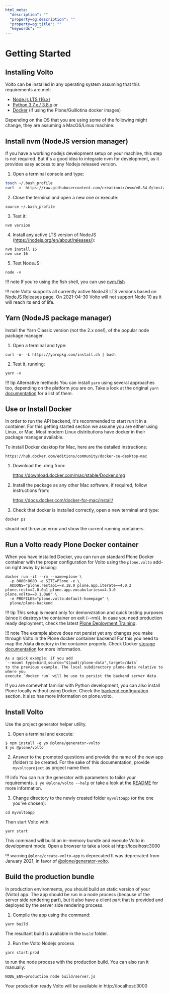 ```yaml
---
html_meta:
  "description": ""
  "property=og:description": ""
  "property=og:title": ""
  "keywords": ""
---
```


# Getting Started

## Installing Volto

Volto can be installed in any operating system assuming that this requirements
are met:

- [Node.js LTS (16.x)](https://nodejs.org/)
- [Python 3.7.x / 3.8.x](https://python.org/) or
- [Docker](https://www.docker.com/get-started) (if using the Plone/Guillotina
  docker images)

Depending on the OS that you are using some of the following might change, they
are assuming a MacOS/Linux machine:

## Install nvm (NodeJS version manager)

If you have a working nodejs development setup on your machine, this step is
not required. But it's a good idea to integrate nvm for development, as it
provides easy access to any Nodejs released version.

1. Open a terminal console and type:
```bash
touch ~/.bash_profile
curl -o- https://raw.githubusercontent.com/creationix/nvm/v0.34.0/install.sh | bash
```

2. Close the terminal and open a new one or execute:
```
source ~/.bash_profile
```

3. Test it:
```
nvm version
```

4. Install any active LTS version of NodeJS (https://nodejs.org/en/about/releases/):
```
nvm install 16
nvm use 16
```

5. Test NodeJS:
```
node -v
```

!!! note
    If you're using the fish shell, you can use [nvm.fish](https://github.com/jorgebucaran/nvm.fish)

!!! note
    Volto supports all currently active NodeJS LTS versions based on [NodeJS
    Releases page](https://nodejs.org/en/about/releases/). On 2021-04-30 Volto
    will not support Node 10 as it will reach its end of life.

## Yarn (NodeJS package manager)

Install the Yarn Classic version (not the 2.x one!), of the popular node package manager.

1. Open a terminal and type:
```
curl -o- -L https://yarnpkg.com/install.sh | bash
```

2. Test it, running:
```
yarn -v
```

!!! tip Alternative methods
    You can install `yarn` using several approaches too, depending on the
    platform you are on. Take a look at the original `yarn`
    [documentation](https://classic.yarnpkg.com/lang/en/) for a list of them.

## Use or Install Docker

In order to run the API backend, it's recommended to start run it in a container.
For this getting started section we assume you are either using Linux, or Mac. Most
modern Linux distributions have docker in their package manager available.

To install Docker desktop for Mac, here are the detailed instructions:

    https://hub.docker.com/editions/community/docker-ce-desktop-mac

1. Download the .dmg from:

    https://download.docker.com/mac/stable/Docker.dmg

2. Install the package as any other Mac software, if required, follow
   instructions from:

    https://docs.docker.com/docker-for-mac/install/

3. Check that docker is installed correctly, open a new terminal and type:

```shell
docker ps
```

should not throw an error and show the current running containers.

## Run a Volto ready Plone Docker container

When you have installed Docker, you can run an standard Plone Docker container with the proper configuration for Volto using the `plone.volto` add-on right away by issuing:

```shell
docker run -it --rm --name=plone \
  -p 8080:8080 -e SITE=Plone -e \
  ADDONS="plone.restapi==8.18.0 plone.app.iterate==4.0.2 plone.rest==2.0.0a1 plone.app.vocabularies==4.3.0 plone.volto==3.1.0a8" \
  -e PROFILES="plone.volto:default-homepage" \
  plone/plone-backend
```

!!! tip
    This setup is meant only for demonstration and quick testing purposes (since it destroys the container on exit (--rm)). In case you need production ready deployment, check the latest [Plone Deployment Training](https://training.plone.org/5/plone-deployment/index.html).

!!! note
    The example above does not persist yet any changes you make through Volto in
    the Plone docker container backend! For this you need to map the /data directory
    in the container properly. Check Docker
    [storage documentation](https://docs.docker.com/storage/) for more information.

    As a quick example: if you add
    `--mount type=bind,source="$(pwd)/plone-data",target=/data`
    to the previous example. The local subdirectory plone-data relative to where you
    execute `docker run` will be use to persist the backend server data.

If you are somewhat familiar with Python development, you can also install Plone locally
without using Docker. Check the [backend configuration](../configuration/backend.md) section.
It also has more information on plone.volto.


## Install Volto

Use the project generator helper utility.

1. Open a terminal and execute:
```console
$ npm install -g yo @plone/generator-volto
$ yo @plone/volto
```

2. Answer to the prompted questions and provide the name of the new app (folder) to be created. For the sake of this documentation, provide `myvoltoproject` as project name then.

!!! info
    You can run the generator with parameters to tailor your requirements.
    ```
    $ yo @plone/volto --help
    ```
    or take a look at the [README](https://github.com/plone/volto/blob/master/packages/generator-volto/README.md) for more information.

3. Change directory to the newly created folder `myvoltoapp` (or the one you've chosen):
```
cd myvoltoapp
```

Then start Volto with:

```
yarn start
```

This command will build an in-memory bundle and execute Volto in development mode. Open a browser to
take a look at http://localhost:3000

!!! warning `@plone/create-volto-app` is deprecated
    It was deprecated from January 2021, in favor of [@plone/generator-volto](https://github.com/plone/generator-volto.git).

## Build the production bundle

In production environments, you should build an static version of your (Volto) app. The
app should be run in a node process (because of the server side rendering
part), but it also have a client part that is provided and deployed by the server
side rendering process.

1. Compile the app using the command:
```
yarn build
```
The resultant build is available in the `build` folder.

2. Run the Volto Nodejs process
```
yarn start:prod
```

to run the node process with the production build. You can also run it
manually:
```
NODE_ENV=production node build/server.js
```
Your production ready Volto will be available in http://localhost:3000
